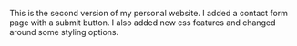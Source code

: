 This is the second version of my personal website. I added a contact form page with a submit button. I also added new css features and changed around some styling options. 
